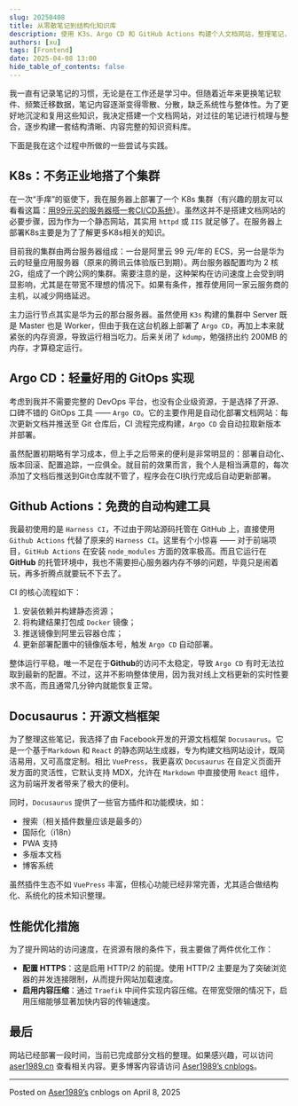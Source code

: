```yaml
---
slug: 20250408
title: 从零散笔记到结构化知识库
description: 使用 K3s、Argo CD 和 GitHub Actions 构建个人文档网站，整理笔记，实现自动部署与知识沉淀。
authors: [xu]
tags: [Frontend]
date: 2025-04-08 13:00
hide_table_of_contents: false
---
```

我一直有记录笔记的习惯，无论是在工作还是学习中。但随着近年来更换笔记软件、频繁迁移数据，笔记内容逐渐变得零散、分散，缺乏系统性与整体性。为了更好地沉淀和复用这些知识，我决定搭建一个文档网站，对过往的笔记进行梳理与整合，逐步构建一套结构清晰、内容完整的知识资料库。

<!-- truncate -->

下面是我在这个过程中所做的一些尝试与实践。


## K8s：不务正业地搭了个集群

在一次“手痒”的驱使下，我在服务器上部署了一个 K8s 集群（有兴趣的朋友可以看看这篇：[用99元买的服务器搭一套CI/CD系统](https://www.cnblogs.com/aser1989/p/18797001)）。虽然这并不是搭建文档网站的必要步骤，因为作为一个静态网站，其实用 `httpd` 或 `IIS` 就足够了。在服务器上部署K8s主要是为了了解更多K8s相关的知识。

目前我的集群由两台服务器组成：一台是阿里云 99 元/年的 ECS，另一台是华为云的轻量应用服务器（原来的腾讯云体验版已到期）。两台服务器配置均为 2 核 2G，组成了一个跨公网的集群。需要注意的是，这种架构在访问速度上会受到明显影响，尤其是在带宽不理想的情况下。如果有条件，推荐使用同一家云服务商的主机，以减少网络延迟。

主力运行节点其实是华为云的那台服务器。虽然使用 `K3s` 构建的集群中 Server 既是 Master 也是 Worker，但由于我在这台机器上部署了 `Argo CD`，再加上本来就紧张的内存资源，导致运行相当吃力。后来关闭了 `kdump`，勉强挤出约 200MB 的内存，才算稳定运行。



## Argo CD：轻量好用的 GitOps 实现

考虑到我并不需要完整的 DevOps 平台，也没有企业级资源，于是选择了开源、口碑不错的 GitOps 工具 —— `Argo CD`。它的主要作用是自动化部署文档网站：每次更新文档并推送至 Git 仓库后，CI 流程完成构建，`Argo CD` 会自动拉取新版本并部署。

虽然配置初期略有学习成本，但上手之后带来的便利是非常明显的：部署自动化、版本回滚、配置追踪，一应俱全。就目前的效果而言，我个人是相当满意的，每次添加了文档后推送到Git仓库就不管了，程序会在CI执行完成后自动更新部署。


## Github Actions：免费的自动构建工具

我最初使用的是 `Harness CI`，不过由于网站源码托管在 GitHub 上，直接使用 `Github Actions` 代替了原来的 `Harness CI`。这里有个小惊喜 —— 对于前端项目，`GitHub Actions` 在安装 `node_modules` 方面的效率极高。而且它运行在 **GitHub** 的托管环境中，我也不需要担心服务器内存不够的问题，毕竟只是闹着玩，再多折腾点就要玩不下去了。

CI 的核心流程如下：

1. 安装依赖并构建静态资源；
2. 将构建结果打包成 `Docker` 镜像；
3. 推送镜像到阿里云容器仓库；
4. 更新部署配置中的镜像版本号，触发 `Argo CD` 自动部署。

整体运行平稳，唯一不足在于**Github**的访问不太稳定，导致 `Argo CD` 有时无法拉取到最新的配置。不过，这并不影响整体使用，因为我对线上文档更新的实时性要求不高，而且通常几分钟内就能恢复正常。


## Docusaurus：开源文档框架

为了整理这些笔记，我选择了由 Facebook开发的开源文档框架 `Docusaurus`。它是一个基于`Markdown` 和 `React` 的静态网站生成器，专为构建文档网站设计，既简洁易用，又可高度定制。相比 `VuePress`，我更喜欢 `Docusaurus` 在自定义页面开发方面的灵活性，它默认支持 MDX，允许在 `Markdown` 中直接使用 `React` 组件，这为前端开发者带来了极大的便利。

同时，`Docusaurus` 提供了一些官方插件和功能模块，如：

- 搜索（相关插件数量应该是最多的）
- 国际化（i18n）
- PWA 支持
- 多版本文档
- 博客系统

虽然插件生态不如 `VuePress` 丰富，但核心功能已经非常完善，尤其适合做结构化、系统化的技术知识整理。


## 性能优化措施

为了提升网站的访问速度，在资源有限的条件下，我主要做了两件优化工作：

* **配置 HTTPS**：这是启用 HTTP/2 的前提。使用 HTTP/2 主要是为了突破浏览器的并发连接限制，从而提升网站加载速度。
* **启用内容压缩**：通过 `Traefik` 中间件实现内容压缩。在带宽受限的情况下，启用压缩能够显著加快内容的传输速度。

## 最后

网站已经部署一段时间，当前已完成部分文档的整理。如果感兴趣，可以访问 [aser1989.cn](https://www.aser1989.cn/) 查看相关内容。更多博客内容请访问 [Aser1989’s cnblogs](https://www.cnblogs.com/aser1989)。

---

Posted on [Aser1989’s](https://www.cnblogs.com/aser1989) cnblogs on April 8, 2025
